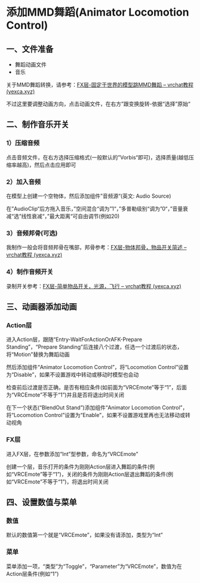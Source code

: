 # 添加MMD舞蹈(Animator Locomotion Control)

## 一、文件准备

- 舞蹈动画文件
- 音乐

关于MMD舞蹈转换，请参考：[FX层-固定于世界的模型跳MMD舞蹈 – vrchat教程 (yexca.xyz)](https://vrchat.yexca.xyz/?p=108)

不过这里要调整动画方向，点击动画文件，在右方”跟变换旋转-依据“选择”原始“

## 二、制作音乐开关

### 1）压缩音频

点击音频文件，在右方选择压缩格式(一般默认的”Vorbis“即可)，选择质量(越低压缩率越高)，然后点击应用即可

### 2）加入音频

在模型上创建一个空物体，然后添加组件”音频源“(英文: Audio Source)

在”AudioClip“后方拖入音乐，”空间混合“调为”1“，”多普勒级别“调为”0“，”音量衰减“选”线性衰减“，”最大距离“可自由调节(例如20)

### 3）音频邦骨(可选)

我制作一般会将音频邦骨在嘴部，邦骨参考：[FX层-物体邦骨，物品开关简述 – vrchat教程 (yexca.xyz)](https://vrchat.yexca.xyz/?p=75)

### 4）制作音频开关

录制开关参考：[FX层-简单物品开关，光源，飞行 – vrchat教程 (yexca.xyz)](https://vrchat.yexca.xyz/?p=70)

## 三、动画器添加动画

### Action层

进入Action层，跟随“Entry-WaitForActionOrAFK-Prepare Standing”，“Prepare Standing”后连接八个过渡，任选一个过渡后的状态，将“Motion”替换为舞蹈动画

然后添加组件“Animator Locomotion Control”，将“Locomotion Control”设置为“Disable”，如果不设置游戏中转动或移动时模型也会动

检查前后过渡是否正确，是否有相应条件(如前面为“VRCEmote”等于“1”，后面为“VRCEmote”不等于“1”)并且是否将退出时间关闭

在下一个状态(“BlendOut Stand”)添加组件“Animator Locomotion Control”，将“Locomotion Control”设置为“Enable”，如果不设置游戏里再也无法移动或转动视角

### FX层

进入FX层，在参数添加“Int”型参数，命名为“VRCEmote”

创建一个层，音乐打开的条件为刚刚Action层进入舞蹈的条件(例如“VRCEmote”等于“1”)，关闭的条件为刚刚Action层退出舞蹈的条件(例如“VRCEmote”不等于“1”)，将退出时间关闭

## 四、设置数值与菜单

### 数值

默认的数值第一个就是“VRCEmote”，如果没有请添加，类型为“Int”

### 菜单

菜单添加一项，“类型”为“Toggle”，“Parameter”为“VRCEmote”，数值为在Action层条件(例如“1”)